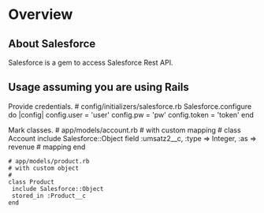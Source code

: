 # Overview

## About Salesforce

Salesforce is a gem to access Salesforce Rest API.

## Usage assuming you are using Rails

Provide credentials.
    # config/initializers/salesforce.rb
    Salesforce.configure do |config|
     config.user = 'user'
     config.pw = 'pw'
     config.token = 'token'
    end

Mark classes.
    # app/models/account.rb
    # with custom mapping
    #
    class Account
     include Salesforce::Object
     field :umsatz2__c, :type => Integer, :as => revenue # mapping
    end

    # app/models/product.rb
    # with custom object
    #
    class Product
     include Salesforce::Object
     stored_in :Product__c
    end
